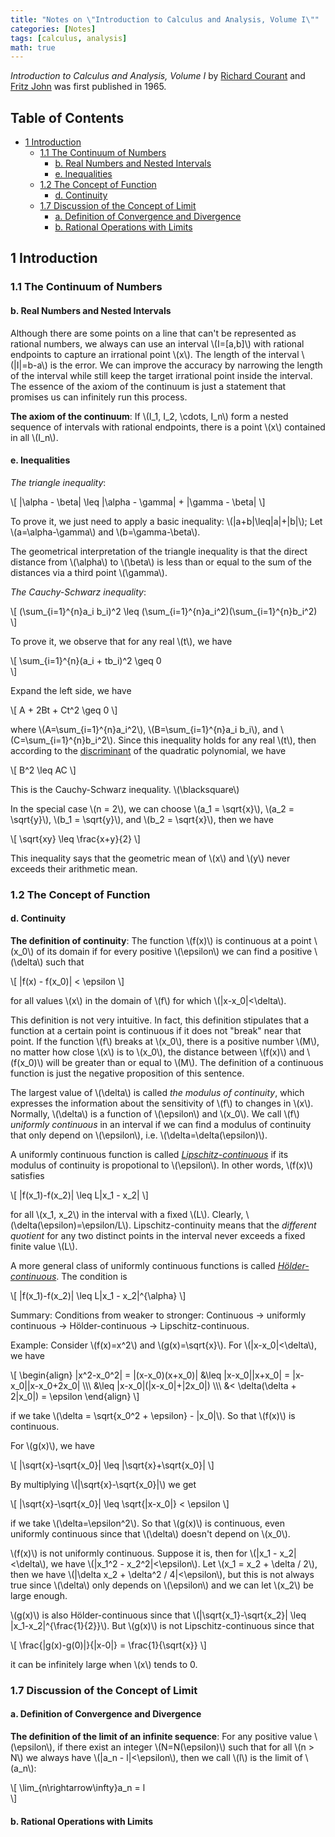 ```yaml
---
title: "Notes on \"Introduction to Calculus and Analysis, Volume I\""
categories: [Notes]
tags: [calculus, analysis]
math: true
---
```


*Introduction to Calculus and Analysis, Volume I* by [Richard Courant](https://en.wikipedia.org/wiki/Richard_Courant) and [Fritz John](https://en.wikipedia.org/wiki/Fritz_John) was first published in 1965.

## Table of Contents <!-- omit in toc -->

- [1 Introduction](#1-introduction)
  - [1.1 The Continuum of Numbers](#11-the-continuum-of-numbers)
    - [b. Real Numbers and Nested Intervals](#b-real-numbers-and-nested-intervals)
    - [e. Inequalities](#e-inequalities)
  - [1.2 The Concept of Function](#12-the-concept-of-function)
    - [d. Continuity](#d-continuity)
  - [1.7 Discussion of the Concept of Limit](#17-discussion-of-the-concept-of-limit)
    - [a. Definition of Convergence and Divergence](#a-definition-of-convergence-and-divergence)
    - [b. Rational Operations with Limits](#b-rational-operations-with-limits)

## 1 Introduction

### 1.1 The Continuum of Numbers

#### b. Real Numbers and Nested Intervals

Although there are some points on a line that can't be represented as rational numbers, we always can use an interval \\\(I=[a,b]\\\) with rational endpoints to capture an irrational point \\\(x\\\). The length of the interval \\\(\|I\|=b-a\\\) is the error. We can improve the accuracy by narrowing the length of the interval while still keep the target irrational point inside the interval. The essence of the axiom of the continuum is just a statement that promises us can infinitely run this process.

**The axiom of the continuum**: If \\\(I_1, I_2, \cdots, I_n\\\) form a nested sequence of intervals with rational endpoints, there is a point \\\(x\\\) contained in all \\\(I_n\\\).

#### e. Inequalities

*The triangle inequality*:

\\\[
\|\alpha - \beta\| \leq \|\alpha - \gamma\| + \|\gamma - \beta\|
\\\]

To prove it, we just need to apply a basic inequality: \\\(\|a+b\|\leq\|a\|+\|b\|\\\); Let \\\(a=\alpha-\gamma\\\) and \\\(b=\gamma-\beta\\\).

The geometrical interpretation of the triangle inequality is that the direct distance from \\\(\alpha\\\) to \\\(\beta\\\) is less than or equal to the sum of the distances via a third point \\\(\gamma\\\).

*The Cauchy-Schwarz inequality*:

\\\[
(\sum_{i=1}^{n}a_i b_i)^2 \leq (\sum_{i=1}^{n}a_i^2)(\sum_{i=1}^{n}b_i^2)
\\\]

To prove it, we observe that for any real \\\(t\\\), we have

\\\[
\sum_{i=1}^{n}(a_i + tb_i)^2 \geq 0  
\\\]

Expand the left side, we have

\\\[
A + 2Bt + Ct^2 \geq 0
\\\]

where \\\(A=\sum_{i=1}^{n}a_i^2\\\), \\\(B=\sum_{i=1}^{n}a_i b_i\\\), and \\\(C=\sum_{i=1}^{n}b_i^2\\\). Since this inequality holds for any real \\\(t\\\), then according to the [discriminant](https://en.wikipedia.org/wiki/Discriminant) of the quadratic polynomial, we have

\\\[
B^2 \leq AC
\\\]

This is the Cauchy-Schwarz inequality. \\\(\blacksquare\\\)

In the special case \\\(n = 2\\\), we can choose \\\(a_1 = \sqrt{x}\\\), \\\(a_2 = \sqrt{y}\\\), \\\(b_1 = \sqrt{y}\\\), and \\\(b_2 = \sqrt{x}\\\), then we have

\\\[
\sqrt{xy} \leq \frac{x+y}{2}
\\\]

This inequality says that the geometric mean of \\\(x\\\) and \\\(y\\\) never exceeds their arithmetic mean.

### 1.2 The Concept of Function

#### d. Continuity

**The definition of continuity**: The function \\\(f(x)\\\) is continuous at a point \\\(x_0\\\) of its domain if for every positive \\\(\epsilon\\\) we can find a positive \\\(\delta\\\) such that

\\\[
\|f(x) - f(x_0)\| < \epsilon
\\\]

for all values \\\(x\\\) in the domain of \\\(f\\\) for which \\\(\|x-x_0\|<\delta\\\).

This definition is not very intuitive. In fact, this definition stipulates that a function at a certain point is continuous if it does not "break" near that point. If the function \\\(f\\\) breaks at \\\(x_0\\\), there is a positive number \\\(M\\\), no matter how close \\\(x\\\) is to \\\(x_0\\\), the distance between \\\(f(x)\\\) and \\\(f(x_0)\\\) will be greater than or equal to \\\(M\\\). The definition of a continuous function is just the negative proposition of this sentence.

The largest value of \\\(\delta\\\) is called *the modulus of continuity*, which expresses the information about the sensitivity of \\\(f\\\) to changes in \\\(x\\\). Normally, \\\(\delta\\\) is a function of \\\(\epsilon\\\) and \\\(x_0\\\). We call \\\(f\\\) *uniformly continuous* in an interval if we can find a modulus of continuity that only depend on \\\(\epsilon\\\), i.e. \\\(\delta=\delta(\epsilon)\\\).

A uniformly continuous function is called [*Lipschitz-continuous*](https://en.wikipedia.org/wiki/Lipschitz_continuity) if its modulus of continuity is propotional to \\\(\epsilon\\\). In other words, \\\(f(x)\\\) satisfies

\\\[
\|f(x_1)-f(x_2)\| \leq L\|x_1 - x_2\|
\\\]

for all \\\(x_1, x_2\\\) in the interval with a fixed \\\(L\\\). Clearly, \\\(\delta(\epsilon)=\epsilon/L\\\). Lipschitz-continuity means that the *different quotient* for any two distinct points in the interval never exceeds a fixed finite value \\\(L\\\).

A more general class of uniformly continuous functions is called [*Hölder-continuous*](https://en.wikipedia.org/wiki/H%C3%B6lder_condition). The condition is

\\\[
\|f(x_1)-f(x_2)\| \leq L\|x_1 - x_2\|^{\alpha}
\\\]

Summary: Conditions from weaker to stronger: Continuous -> uniformly continuous -> Hölder-continuous -> Lipschitz-continuous.

Example: Consider \\\(f(x)=x^2\\\) and \\\(g(x)=\sqrt{x}\\\). For \\\(\|x-x_0\|<\delta\\\), we have

\\\[
\begin{align}
\|x^2-x_0^2\| = \|(x-x_0)(x+x_0)\| &\leq \|x-x_0\|\|x+x_0\| = \|x-x_0\|\|x-x_0+2x_0\| \\\\\\
                                   &\leq \|x-x_0\|(\|x-x_0\|+\|2x_0\|) \\\\\\
                                   &< \delta(\delta + 2\|x_0\|) = \epsilon
\end{align}
\\\]

if we take \\\(\delta = \sqrt{x_0^2 + \epsilon} - \|x_0\|\\\). So that \\\(f(x)\\\) is continuous.

For \\\(g(x)\\\), we have

\\\[
\|\sqrt{x}-\sqrt{x_0}\| \leq \|\sqrt{x}+\sqrt{x_0}\|
\\\]

By multiplying \\\(\|\sqrt{x}-\sqrt{x_0}\|\\\) we get

\\\[
\|\sqrt{x}-\sqrt{x_0}\| \leq \sqrt{\|x-x_0\|} < \epsilon
\\\]

if we take \\\(\delta=\epsilon^2\\\). So that \\\(g(x)\\\) is continuous, even uniformly continuous since that \\\(\delta\\\) doesn't depend on \\\(x_0\\\).

\\\(f(x)\\\) is not uniformly continuous. Suppose it is, then for \\\(\|x_1 - x_2\|<\delta\\\), we have \\\(\|x_1^2 - x_2^2\|<\epsilon\\\). Let \\\(x_1 = x_2 + \delta / 2\\\), then we have \\\(\|\delta x_2 + \delta^2 / 4\|<\epsilon\\\), but this is not always true since \\\(\delta\\\) only depends on \\\(\epsilon\\\) and we can let \\\(x_2\\\) be large enough.

\\\(g(x)\\\) is also Hölder-continuous since that \\\(\|\sqrt{x_1}-\sqrt{x_2}\| \leq \|x_1-x_2\|^{\frac{1}{2}}\\\). But \\\(g(x)\\\) is not Lipschitz-continuous since that

\\\[
\frac{\|g(x)-g(0)\|}{\|x-0\|} = \frac{1}{\sqrt{x}}
\\\]

it can be infinitely large when \\\(x\\\) tends to 0.

### 1.7 Discussion of the Concept of Limit

#### a. Definition of Convergence and Divergence

**The definition of the limit of an infinite sequence**: For any positive value \\\(\epsilon\\\), if there exist an integer \\\(N=N(\epsilon)\\\) such that for all \\\(n > N\\\) we always have \\\(\|a_n - l\|<\epsilon\\\), then we call \\\(l\\\) is the limit of \\\(a_n\\\):

\\\[
\lim_{n\rightarrow\infty}a_n = l  
\\\]

#### b. Rational Operations with Limits
